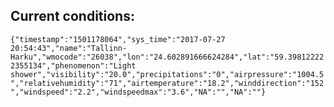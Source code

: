 ## Current conditions: 
 ``` {"timestamp":"1501178064","sys_time":"2017-07-27 20:54:43","name":"Tallinn-Harku","wmocode":"26038","lon":"24.602891666624284","lat":"59.398122222355134","phenomenon":"Light shower","visibility":"20.0","precipitations":"0","airpressure":"1004.5","relativehumidity":"71","airtemperature":"18.2","winddirection":"152","windspeed":"2.2","windspeedmax":"3.6","NA":"","NA":""} ```
